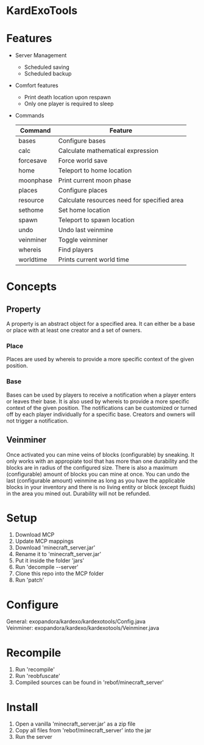 # KardExoTools #

# Features #

* Server Management
	* Scheduled saving
	* Scheduled backup
* Comfort features
	* Print death location upon respawn
	* Only one player is required to sleep
* Commands

	Command   | Feature
	--------- | -------------------------------------------
	bases     | Configure bases
	calc      | Calculate mathematical expression
	forcesave | Force world save
	home      | Teleport to home location
	moonphase | Print current moon phase
	places    | Configure places
	resource  | Calculate resources need for specified area
	sethome   | Set home location
	spawn     | Teleport to spawn location
	undo      | Undo last veinmine
	veinminer | Toggle veinminer
	whereis   | Find players
	worldtime | Prints current world time

# Concepts #

## Property

A property is an abstract object for a specified area. It can either be a base or place with at least one creator and a set of owners.

### Place

Places are used by whereis to provide a more specific context of the given position. 

### Base

Bases can be used by players to receive a notification when a player enters or leaves their base. It is also used by whereis to provide a more specific context of the given position. The notifications can be customized or turned off by each player individually for a specific base. Creators and owners will not trigger a notification.

## Veinminer

Once activated you can mine veins of blocks (configurable) by sneaking. It only works with an appropiate tool that has more than one durability and the blocks are in radius of the configured size. There is also a maximum (configurable) amount of blocks you can mine at once. You can undo the last (configurable amount) veinmine as long as you have the applicable blocks in your inventory and there is no living entity or block (except fluids) in the area you mined out. Durability will not be refunded.

# Setup #

1. Download MCP
2. Update MCP mappings
3. Download 'minecraft_server.jar'
4. Rename it to 'minecraft_server.jar'
5. Put it inside the folder 'jars'
6. Run 'decompile --server'
7. Clone this repo into the MCP folder
8. Run 'patch'

# Configure #

General: exopandora/kardexo/kardexotools/Config.java  
Veinminer: exopandora/kardexo/kardexotools/Veinminer.java

# Recompile #

1. Run 'recompile'
2. Run 'reobfuscate'
3. Compiled sources can be found in 'rebof/minecraft_server'

# Install #

1. Open a vanilla 'minecraft_server.jar' as a zip file
2. Copy all files from 'rebof/minecraft_server' into the jar
3. Run the server
